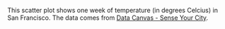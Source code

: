 This scatter plot shows one week of temperature (in degrees Celcius) in San Francisco. The data comes
from [Data Canvas - Sense Your City](https://grayarea.org/initiative/data-canvas-sense-your-city/).